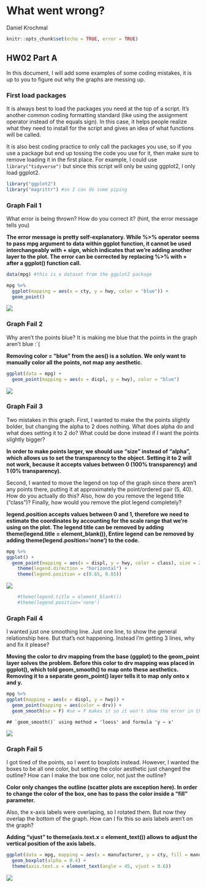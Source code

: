 What went wrong?
================
Daniel Krochmal

``` r
knitr::opts_chunk$set(echo = TRUE, error = TRUE)
```

## HW02 Part A

In this document, I will add some examples of some coding mistakes, it
is up to you to figure out why the graphs are messing up.

### First load packages

It is always best to load the packages you need at the top of a script.
It’s another common coding formatting standard (like using the
assignment operator instead of the equals sign). In this case, it helps
people realize what they need to install for the script and gives an
idea of what functions will be called.

It is also best coding practice to only call the packages you use, so if
you use a package but end up tossing the code you use for it, then make
sure to remove loading it in the first place. For example, I could use
`library("tidyverse")` but since this script will only be using ggplot2,
I only load ggplot2.

``` r
library("ggplot2")
library("magrittr") #so I can do some piping
```

### Graph Fail 1

What error is being thrown? How do you correct it? (hint, the error
message tells you)

**The error message is pretty self-explanatory. While %\>% operator
seems to pass mpg argument to data within ggplot function, it cannot be
used interchangeably with + sign, which indicates that we’re adding
another layer to the plot. The error can be corrected by replacing %\>%
with + after a ggplot() function call.**

``` r
data(mpg) #this is a dataset from the ggplot2 package

mpg %>% 
  ggplot(mapping = aes(x = cty, y = hwy, color = "blue")) + 
  geom_point()
```

![](HW02_A_DanielKrochmal_files/figure-gfm/unnamed-chunk-1-1.png)<!-- -->

### Graph Fail 2

Why aren’t the points blue? It is making me blue that the points in the
graph aren’t blue :\`(

**Removing color = “blue” from the aes() is a solution. We only want to
manually color all the points, not map any aesthetic.**

``` r
ggplot(data = mpg) + 
  geom_point(mapping = aes(x = displ, y = hwy), color = "blue")
```

![](HW02_A_DanielKrochmal_files/figure-gfm/unnamed-chunk-2-1.png)<!-- -->

### Graph Fail 3

Two mistakes in this graph. First, I wanted to make the the points
slightly bolder, but changing the alpha to 2 does nothing. What does
alpha do and what does setting it to 2 do? What could be done instead if
I want the points slightly bigger?

**In order to make points larger, we should use “size” instead of
“alpha”, which allows us to set the transparency to the object.
Setting it to 2 will not work, because it accepts values between 0 (100%
transparency) and 1 (0% transparency).**

Second, I wanted to move the legend on top of the graph since there
aren’t any points there, putting it at approximately the point/ordered
pair (5, 40). How do you actually do this? Also, how do you remove the
legend title (“class”)? Finally, how would you remove the plot legend
completely?

**legend.position accepts values between 0 and 1, therefore we need to
estimate the coordinates by accounting for the scale range that we’re
using on the plot. The legend title can be removed by adding
theme(legend.title = element\_blank()), Entire legend can be removed by
adding theme(legend.position=‘none’) to the code.**

``` r
mpg %>% 
ggplot() + 
  geom_point(mapping = aes(x = displ, y = hwy, color = class), size = 2) +
    theme(legend.direction = "horizontal") +
    theme(legend.position = c(0.65, 0.85))
```

![](HW02_A_DanielKrochmal_files/figure-gfm/unnamed-chunk-3-1.png)<!-- -->

``` r
    #theme(legend.title = element_blank())
    #theme(legend.position='none')
```

### Graph Fail 4

I wanted just one smoothing line. Just one line, to show the general
relationship here. But that’s not happening. Instead I’m getting 3
lines, why and fix it please?

**Moving the color to drv mapping from the base (ggplot) to the
geom\_point layer solves the problem. Before this color to drv mapping
was placed in ggplot(), which told geom\_smooth() to map onto these
aesthetics. Removing it to a separate geom\_point() layer tells it to
map only onto x and y.**

``` r
mpg %>% 
ggplot(mapping = aes(x = displ, y = hwy)) + 
  geom_point(mapping = aes(color = drv)) + 
  geom_smooth(se = F) #se = F makes it so it won't show the error in the line of fit
```

    ## `geom_smooth()` using method = 'loess' and formula 'y ~ x'

![](HW02_A_DanielKrochmal_files/figure-gfm/unnamed-chunk-4-1.png)<!-- -->

### Graph Fail 5

I got tired of the points, so I went to boxplots instead. However, I
wanted the boxes to be all one color, but setting the color aesthetic
just changed the outline? How can I make the box one color, not just the
outline?

**Color only changes the outline (scatter plots are exception here). In
order to change the color of the box, one has to pass the color inside a
“fill” parameter.**

Also, the x-axis labels were overlaping, so I rotated them. But now they
overlap the bottom of the graph. How can I fix this so axis labels
aren’t on the graph?

**Adding “vjust” to theme(axis.text.x = element\_text()) allows to
adjust the vertical position of the axis labels.**

``` r
ggplot(data = mpg, mapping = aes(x = manufacturer, y = cty, fill = manufacturer, color = manufacturer)) + 
  geom_boxplot(alpha = 0.4) + 
  theme(axis.text.x = element_text(angle = 45, vjust = 0.6))
```

![](HW02_A_DanielKrochmal_files/figure-gfm/unnamed-chunk-5-1.png)<!-- -->

